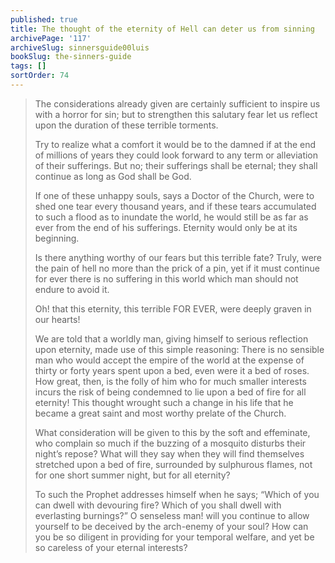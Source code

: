 ```yaml
---
published: true
title: The thought of the eternity of Hell can deter us from sinning
archivePage: '117'
archiveSlug: sinnersguide00luis
bookSlug: the-sinners-guide
tags: []
sortOrder: 74
---
```


> The considerations already given are certainly sufficient to inspire us with a horror for sin; but to strengthen this salutary fear let us reflect upon the duration of these terrible torments.
>
> Try to realize what a comfort it would be to the damned if at the end of millions of years they could look forward to any term or alleviation of their sufferings. But no; their sufferings shall be eternal; they shall continue as long as God shall be God.
>
> If one of these unhappy souls, says a Doctor of the Church, were to shed one tear every thousand years, and if these tears accumulated to such a flood as to inundate the world, he would still be as far as ever from the end of his sufferings. Eternity would only be at its beginning.
>
> Is there anything worthy of our fears but this terrible fate? Truly, were the pain of hell no more than the prick of a pin, yet if it must continue for ever there is no suffering in this world which man should not endure to avoid it.
> 
> Oh! that this eternity, this terrible FOR EVER, were deeply graven in our hearts!
>
> We are told that a worldly man, giving himself to serious reflection upon eternity, made use of this simple reasoning: There is no sensible man who would accept the empire of the world at the expense of thirty or forty years spent upon a bed, even were it a bed of roses. How great, then, is the folly of him who for much smaller interests incurs the risk of being condemned to lie upon a bed of fire for all eternity! This thought wrought such a change in his life that he became a great saint and most worthy prelate of the Church.
>
> What consideration will be given to this by the soft and effeminate, who complain so much if the buzzing of a mosquito disturbs their night’s repose? What will they say when they will find themselves stretched upon a bed of fire, surrounded by sulphurous flames, not for one short summer night, but for all eternity?
>
> To such the Prophet addresses himself when he says; “Which of you can dwell with devouring fire? Which of you shall dwell with everlasting burnings?” O senseless man! will you continue to allow yourself to be deceived by the arch-enemy of your soul? How can you be so diligent in providing for your temporal welfare, and yet be so careless of your eternal interests?
